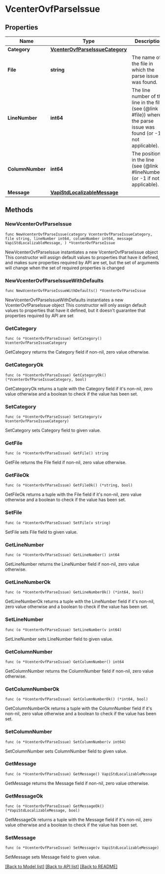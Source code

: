 # VcenterOvfParseIssue

## Properties

Name | Type | Description | Notes
------------ | ------------- | ------------- | -------------
**Category** | [**VcenterOvfParseIssueCategory**](VcenterOvfParseIssueCategory.md) |  | 
**File** | **string** | The name of the file in which the parse issue was found. | 
**LineNumber** | **int64** | The line number of the line in the file (see {@link #file}) where the parse issue was found (or -1 if not applicable). | 
**ColumnNumber** | **int64** | The position in the line (see {@link #lineNumber}) (or -1 if not applicable). | 
**Message** | [**VapiStdLocalizableMessage**](VapiStdLocalizableMessage.md) |  | 

## Methods

### NewVcenterOvfParseIssue

`func NewVcenterOvfParseIssue(category VcenterOvfParseIssueCategory, file string, lineNumber int64, columnNumber int64, message VapiStdLocalizableMessage, ) *VcenterOvfParseIssue`

NewVcenterOvfParseIssue instantiates a new VcenterOvfParseIssue object
This constructor will assign default values to properties that have it defined,
and makes sure properties required by API are set, but the set of arguments
will change when the set of required properties is changed

### NewVcenterOvfParseIssueWithDefaults

`func NewVcenterOvfParseIssueWithDefaults() *VcenterOvfParseIssue`

NewVcenterOvfParseIssueWithDefaults instantiates a new VcenterOvfParseIssue object
This constructor will only assign default values to properties that have it defined,
but it doesn't guarantee that properties required by API are set

### GetCategory

`func (o *VcenterOvfParseIssue) GetCategory() VcenterOvfParseIssueCategory`

GetCategory returns the Category field if non-nil, zero value otherwise.

### GetCategoryOk

`func (o *VcenterOvfParseIssue) GetCategoryOk() (*VcenterOvfParseIssueCategory, bool)`

GetCategoryOk returns a tuple with the Category field if it's non-nil, zero value otherwise
and a boolean to check if the value has been set.

### SetCategory

`func (o *VcenterOvfParseIssue) SetCategory(v VcenterOvfParseIssueCategory)`

SetCategory sets Category field to given value.


### GetFile

`func (o *VcenterOvfParseIssue) GetFile() string`

GetFile returns the File field if non-nil, zero value otherwise.

### GetFileOk

`func (o *VcenterOvfParseIssue) GetFileOk() (*string, bool)`

GetFileOk returns a tuple with the File field if it's non-nil, zero value otherwise
and a boolean to check if the value has been set.

### SetFile

`func (o *VcenterOvfParseIssue) SetFile(v string)`

SetFile sets File field to given value.


### GetLineNumber

`func (o *VcenterOvfParseIssue) GetLineNumber() int64`

GetLineNumber returns the LineNumber field if non-nil, zero value otherwise.

### GetLineNumberOk

`func (o *VcenterOvfParseIssue) GetLineNumberOk() (*int64, bool)`

GetLineNumberOk returns a tuple with the LineNumber field if it's non-nil, zero value otherwise
and a boolean to check if the value has been set.

### SetLineNumber

`func (o *VcenterOvfParseIssue) SetLineNumber(v int64)`

SetLineNumber sets LineNumber field to given value.


### GetColumnNumber

`func (o *VcenterOvfParseIssue) GetColumnNumber() int64`

GetColumnNumber returns the ColumnNumber field if non-nil, zero value otherwise.

### GetColumnNumberOk

`func (o *VcenterOvfParseIssue) GetColumnNumberOk() (*int64, bool)`

GetColumnNumberOk returns a tuple with the ColumnNumber field if it's non-nil, zero value otherwise
and a boolean to check if the value has been set.

### SetColumnNumber

`func (o *VcenterOvfParseIssue) SetColumnNumber(v int64)`

SetColumnNumber sets ColumnNumber field to given value.


### GetMessage

`func (o *VcenterOvfParseIssue) GetMessage() VapiStdLocalizableMessage`

GetMessage returns the Message field if non-nil, zero value otherwise.

### GetMessageOk

`func (o *VcenterOvfParseIssue) GetMessageOk() (*VapiStdLocalizableMessage, bool)`

GetMessageOk returns a tuple with the Message field if it's non-nil, zero value otherwise
and a boolean to check if the value has been set.

### SetMessage

`func (o *VcenterOvfParseIssue) SetMessage(v VapiStdLocalizableMessage)`

SetMessage sets Message field to given value.



[[Back to Model list]](../README.md#documentation-for-models) [[Back to API list]](../README.md#documentation-for-api-endpoints) [[Back to README]](../README.md)


